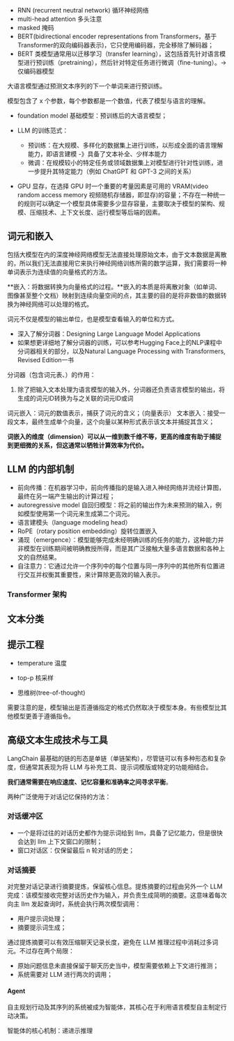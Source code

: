 * RNN (recurrent neutral network) 循环神经网络
* multi-head attention 多头注意
* masked 掩码
* BERT(bidirectional encoder representations from Transformers，基于Transformer的双向编码器表示)，它只使用编码器，完全移除了解码器；
* BERT 类模型通常用以迁移学习（transfer learning），这包括首先针对语言模型进行预训练（pretraining），然后针对特定任务进行微调（fine-tuning）。-> 仅编码器模型

大语言模型通过预测文本序列的下一个单词来进行预训练。

模型包含了 x 个参数，每个参数都是一个数值，代表了模型与语言的理解。

* foundation model 基础模型：预训练后的大语言模型；

* LLM 的训练范式：
  * 预训练：在大规模、多样化的数据集上进行训练，以形成全面的语言理解能力，即语言建模 -》具备了文本补全、少样本能力
  * 微调：在规模较小的特定任务或领域数据集上对模型进行针对性训练，进一步提升其特定能力（例如 ChatGPT 和 GPT-3 之间的关系）

* GPU 显存，在选择 GPU 时一个重要的考量因素是可用的 VRAM(video random access memory 视频随机存储器，即显存)的容量；不存在一种统一的规则可以确定一个模型具体需要多少显存容量，主要取决于模型的架构、规模、压缩技术、上下文长度、运行模型等后端的因素。


## 词元和嵌入

包括大模型在内的深度神经网络模型无法直接处理原始文本，由于文本数据是离散的，所以我们无法直接用它来执行神经网络训练所需的数学运算，我们需要将一种单词表示为连续值的向量格式的方法。

**嵌入：将数据转换为向量格式的过程。**嵌入的本质是将离散对象（如单词、图像甚至整个文档）映射到连续向量空间的点，其主要的目的是将非数值的数据转换为神经网络可以处理的格式。

词元不仅是模型的输出单位，也是模型查看输入的单位和方式。

* 深入了解分词器：Designing Large Language Model Applications
* 如果想更详细地了解分词器的训练，可以参考Hugging Face上的NLP课程中分词器相关的部分，以及Natural Language Processing with Transformers, Revised Edition一书

分词器（包含词元表、）的作用：

1. 除了把输入文本处理为语言模型的输入外，分词器还负责语言模型的输出，将生成的词元ID转换为与之关联的词元ID或词


词元嵌入：词元的数值表示，捕获了词元的含义；（向量表示）
文本嵌入：接受一段文本，最终生成单个向量，这个向量以某种形式表示该文本并捕捉其含义；

**词嵌入的维度（dimension）可以从一维到数千维不等，更高的维度有助于捕捉到更细微的关系，但这通常以牺牲计算效率为代价。**

## LLM 的内部机制

* 前向传播：在机器学习中，前向传播指的是输入进入神经网络并流经计算图，最终在另一端产生输出的计算过程；
* autoregressive model 自回归模型：将之前的输出作为未来预测的输入，例如模型使用第一个词元来生成第二个词元。
* 语言建模头（language modeling head）
* RoPE（rotary position embedding）旋转位置嵌入
* 涌现（emergence）：模型能够完成未经明确训练的任务的能力，这种能力并非模型在训练期间被明确教授所得，而是其广泛接触大量多语言数据和各种上文的自然结果。
* 自注意力：它通过允许一个序列中的每个位置与同一序列中的其他所有位置进行交互并权衡其重要性，来计算除更高效的输入表示。


### Transformer 架构




## 文本分类

## 提示工程

* temperature 温度
* top-p 核采样


* 思维树(tree-of-thought)

需要注意的是，模型输出是否遵循指定的格式仍然取决于模型本身。有些模型比其他模型更善于遵循指令。


## 高级文本生成技术与工具

LangChain 最基础的链的形态是单链（单链架构），尽管链可以有多种形态和复杂度，但通常其表现为将 LLM 与补充工具、提示词模版或特定的功能相结合。


**我们通常需要在响应速度、记忆容量和准确率之间寻求平衡**。

两种广泛使用于对话记忆保持的方法：

### 对话缓冲区

* 一个是将过往的对话历史都作为提示词给到 llm，具备了记忆能力，但是很快会达到 llm 上下文窗口的限制；
* 窗口对话区：仅保留最后 n 轮对话的历史；

### 对话摘要

对完整对话记录进行摘要提炼，保留核心信息。提炼摘要的过程由另外一个 LLM 完成：该模型接收完整对话历史作为输入，并负责生成简明的摘要。这意味着每次向主 llm 发起查询时，系统会执行两次模型调用：

* 用户提示词处理；
* 摘要提示词生成；

通过提炼摘要可以有效压缩聊天记录长度，避免在 LLM 推理过程中消耗过多词元。不过存在两个局限：

* 原始问题信息未直接保留于聊天历史当中，模型需要依赖上下文进行推测；
* 系统需要对 LLM 进行两次的调用；


#### Agent

自主规划行动及其序列的系统被成为智能体，其核心在于利用语言模型自主制定行动决策。

智能体的核心机制：递进示推理